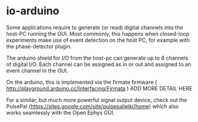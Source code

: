 io-arduino
==========

Some applications require to generate (or read) digital channels into the host-PC running the GUI.
Most commonly, this happens when closed-loop experiments make use of event detection on the host PC, for example with the phase-detector plugin.

The arduino shield for I/O from the host-pc can generate up to 8 channels of digital I/O.
Each channel can be assigned as in or out and assigned to an event channel in the GUI.

On the arduino, this is implemented via the firmate firmware ( http://playground.arduino.cc/Interfacing/Firmata )
ADD MORE DETAIL HERE

For a similar, but much more powerful signal output device, check out the PulsePal (https://sites.google.com/site/pulsepalwiki/home) which also works seamlessly with the Open Ephys GUI.


